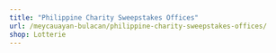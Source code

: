 ```yaml
---
title: "Philippine Charity Sweepstakes Offices"
url: /meycauayan-bulacan/philippine-charity-sweepstakes-offices/
shop: Lotterie
---
```

